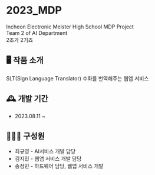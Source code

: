 # 2023_MDP
 Incheon Electronic Meister High School MDP Project\
 Team 2 of AI Department\
 2조가 2기죠

## 🖥 작품 소개
SLT(Sign Language Translator) 
수화를 번역해주는 웹앱 서비스

## 🕰 개발 기간
- 2023.08.11 ~ 

## 👨‍👦‍👦 구성원
- 최규영 - AI서비스 개발 담당
- 김지민 - 웹앱 서비스 개발 담당
- 송정민 - 하드웨어 담당, 웹앱 서비스 개발
